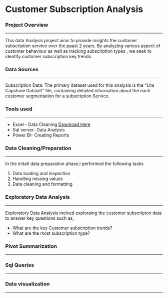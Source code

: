 # Customer Subscription Analysis 

### Project Overview 
---
This data Analysis project aims to provide insights the customer subscription service over the paast 2 years. By analyzing various aspect of customer behaviour as well as tracking subscription types , we seek to identify customer subscription  key trends.

### Data Sources 
---
Subscription Data: The primary dataset used for this analysis is the "Lita Capstone Dataset" file, containing detailed information about the each customer segmentation for a subscription Service.

### Tools used 
---
- Excel - Data Cleaning [Download Here](www.microsoftexcel.com)
- Sql server- Data Analysis
- Power BI- Creating Reports

### Data Cleaning/Preparation
  ---
  In the initatl data preparation phase,i performed the following tasks
  1. Data loading and inspection
  2. Handling missing values
  3. Data cleaning and formatting
 
 ### Exploratory Data Analysis
  ---
  Exploratory Data Analysis inolved exploraing the customer subscripton data to answer key questions such as;
  - What are the key Customer subscription trends?
  - What are the most subscription type?

### Pivot Summarization 
---

### Sql Queries 
---

### Data visualization 
---


    
  
